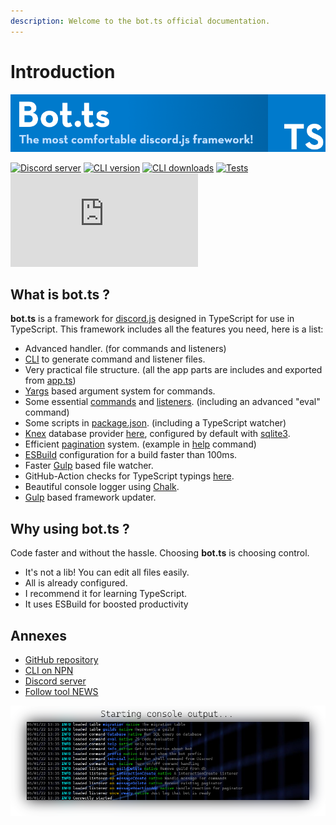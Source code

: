 ```yaml
---
description: Welcome to the bot.ts official documentation.
---
```


# Introduction

![](.gitbook/assets/bot.ts-banner.png)

[![Discord server](https://img.shields.io/discord/507389389098188820?color=7289da\&logo=discord\&logoColor=white)](https://discord.gg/3vC2XWK) [![CLI version](https://img.shields.io/npm/v/make-bot.ts.svg?maxAge=3600)](https://www.npmjs.com/package/make-bot.ts) [![CLI downloads](https://img.shields.io/npm/dt/make-bot.ts.svg?maxAge=3600)](https://www.npmjs.com/package/make-bot.ts) [![Tests](https://github.com/CamilleAbella/bot.ts/actions/workflows/tests.native.yml/badge.svg?branch=master)](https://github.com/CamilleAbella/bot.ts/actions/workflows/tests.native.yml) ![Dependency status](https://img.shields.io/librariesio/github/CamilleAbella/bot.ts)

## What is bot.ts ?

**bot.ts** is a framework for [discord.js](https://discord.js.org/#/) designed in TypeScript for use in TypeScript. This framework includes all the features you need, here is a list:

* Advanced handler. (for commands and listeners)
* [CLI](https://www.npmjs.com/package/make-bot.ts) to generate command and listener files.
* Very practical file structure. (all the app parts are includes and exported from [app.ts](https://github.com/CamilleAbella/bot.ts/blob/master/src/app.ts))
* [Yargs](http://yargs.js.org) based argument system for commands.
* Some essential [commands](https://github.com/CamilleAbella/bot.ts/blob/master/src/commands) and [listeners](https://github.com/CamilleAbella/bot.ts/blob/master/src/listeners). (including an advanced "eval" command)
* Some scripts in [package.json](https://github.com/CamilleAbella/bot.ts/blob/master/package.json). (including a TypeScript watcher)
* [Knex](http://knexjs.org) database provider [here](https://github.com/CamilleAbella/bot.ts/blob/master/src/app/database.ts), configured by default with [sqlite3](https://www.npmjs.com/package/sqlite3).
* Efficient [pagination](https://github.com/CamilleAbella/bot.ts/blob/master/src/app/pagination.ts) system. (example in [help](https://github.com/CamilleAbella/bot.ts/blob/master/src/commands/help.native.ts#L34) command)
* [ESBuild](https://esbuild.github.io) configuration for a build faster than 100ms.
* Faster [Gulp](https://gulpjs.com) based file watcher.
* GitHub-Action checks for TypeScript typings [here](https://github.com/CamilleAbella/bot.ts/blob/master/.github/workflows/test.yml).
* Beautiful console logger using [Chalk](https://github.com/chalk/chalk).
* [Gulp](https://gulpjs.com) based framework updater.

## Why using bot.ts ?

Code faster and without the hassle. Choosing **bot.ts** is choosing control.

* It's not a lib! You can edit all files easily.
* All is already configured.
* I recommend it for learning TypeScript.
* It uses ESBuild for boosted productivity

## Annexes

* [GitHub repository](https://github.com/CamilleAbella/bot.ts)
* [CLI on NPN](https://www.npmjs.com/package/make-bot.ts)
* [Discord server](https://discord.gg/3vC2XWK)
* [Follow tool NEWS](https://discord.gg/kYxDWWQJ8q)

![](<.gitbook/assets/starting console output.png>)
